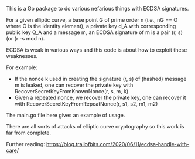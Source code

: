 This is a Go package to do various nefarious things with ECDSA signatures.

For a given elliptic curve, a base point G of prime order n (i.e., nG == O where
O is the identity element), a private key d_A with corresponding public key Q_A
and a message m, an ECDSA signature of m is a pair (r, s) (or (r -s mod n).

ECDSA is weak in various ways and this code is about how to exploit these
weaknesses.

For example:
- If the nonce k used in creating the signature (r, s) of (hashed) message m is
  leaked, one can recover the private key with
  RecoverSecretKeyFromKnownNonce(r, s, m, k)
- Given a repeated nonce, we recover the private key, one can recover it with
  RecoverSecretKeyFromRepeatNonce(r, s1, s2, m1, m2)

The main.go file here gives an example of usage.

There are all sorts of attacks of elliptic curve cryptography so this work is
far from complete.

Further reading:
https://blog.trailofbits.com/2020/06/11/ecdsa-handle-with-care/
